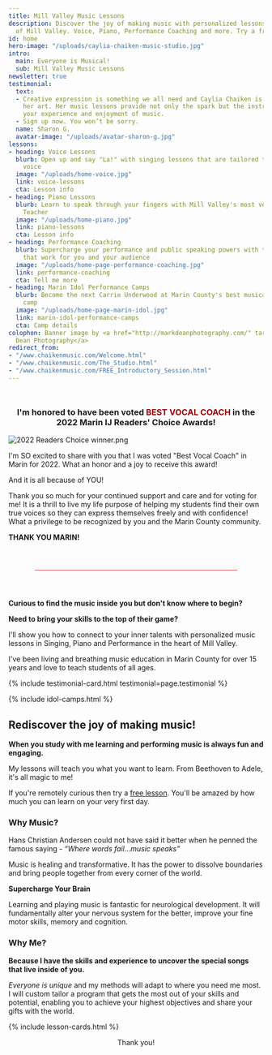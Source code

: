 ```yaml
---
title: Mill Valley Music Lessons
description: Discover the joy of making music with personalized lessons in the heart
  of Mill Valley. Voice, Piano, Performance Coaching and more. Try a free lesson!
id: home
hero-image: "/uploads/caylia-chaiken-music-studio.jpg"
intro:
  main: Everyone is Musical!
  sub: Mill Valley Music Lessons
newsletter: true
testimonial:
  text:
  - Creative expression is something we all need and Caylia Chaiken is a master of
    her art. Her music lessons provide not only the spark but the instruction to enhance
    your experience and enjoyment of music.
  - Sign up now. You won’t be sorry.
  name: Sharon G.
  avatar-image: "/uploads/avatar-sharon-g.jpg"
lessons:
- heading: Voice Lessons
  blurb: Open up and say "La!" with singing lessons that are tailored to your unique
    voice
  image: "/uploads/home-voice.jpg"
  link: voice-lessons
  cta: Lesson info
- heading: Piano Lessons
  blurb: Learn to speak through your fingers with Mill Valley's most versatile Piano
    Teacher
  image: "/uploads/home-piano.jpg"
  link: piano-lessons
  cta: Lesson info
- heading: Performance Coaching
  blurb: Supercharge your performance and public speaking powers with tools and techniques
    that work for you and your audience
  image: "/uploads/home-page-performance-coaching.jpg"
  link: performance-coaching
  cta: Tell me more
- heading: Marin Idol Performance Camps
  blurb: Become the next Carrie Underwood at Marin County's best musical performance
    camp
  image: "/uploads/home-page-marin-idol.jpg"
  link: marin-idol-performance-camps
  cta: Camp details
colophon: Banner image by <a href="http://markdeanphotography.com/" target="_blank">Mark
  Dean Photography</a>
redirect_from:
- "/www.chaikenmusic.com/Welcome.html"
- "/www.chaikenmusic.com/The_Studio.html"
- "/www.chaikenmusic.com/FREE_Introductory_Session.html"
---
```


<h3 style="margin-top:3em;text-align:center;">I'm honored to have been voted <span style="color:#9A0007;">BEST VOCAL COACH</span> in the 2022 Marin IJ Readers' Choice Awards!</h3>

![2022 Readers Choice winner.png](/uploads/2022%20Readers%20Choice%20winner.png)

I'm SO excited to share with you that I was voted "Best Vocal Coach" in Marin for 2022. What an honor and a joy to receive this award!

And it is all because of YOU!

Thank you so much for your continued support and care and for voting for me! It is a thrill to live my life purpose of helping my students find their own true voices so they can express themselves freely and with confidence! What a privilege to be recognized by you and the Marin County community.

**THANK YOU MARIN!**

<hr style="background-color:#D32F2F;border:none;height:1px;max-width:400px;margin:4em auto;">

**Curious to find the music inside you but don't know where to begin?**

**Need to bring your skills to the top of their game?**

I'll show you how to connect to your inner talents with personalized music lessons in Singing, Piano and Performance in the heart of Mill Valley.

I've been living and breathing music education in Marin County for over 15 years and love to teach students of all ages.

{% include testimonial-card.html testimonial=page.testimonial %}

{% include idol-camps.html %}

## Rediscover the joy of making music!

**When you study with me learning and performing music is always fun and engaging.**

My lessons will teach you what you want to learn. From Beethoven to Adele, it's all magic to me!

If you're remotely curious then try a <a href="{{ '/contact/' | relative_url }}">free lesson</a>. You'll be amazed by how much you can learn on your very first day.

### Why Music?

Hans Christian Andersen could not have said it better when he penned the famous saying - *“Where words fail...music speaks”*

Music is healing and transformative. It has the power to dissolve boundaries and bring people together from every corner of the world.

**Supercharge Your Brain**

Learning and playing music is fantastic for neurological development. It will fundamentally alter your nervous system for the better, improve your fine motor skills, memory and cognition.

### Why Me?

**Because I have the skills and experience to uncover the special songs that live inside of you.**

*Everyone is unique* and my methods will adapt to where you need me most. I will custom tailor a program that gets the most out of your skills and potential, enabling you to achieve your highest objectives and share your gifts with the world.

{% include lesson-cards.html %}

<p style="text-align: center;">Thank you!</p>